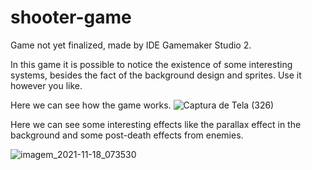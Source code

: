 # shooter-game
 Game not yet finalized, made by IDE Gamemaker Studio 2.


In this game it is possible to notice the existence of some interesting systems, besides the fact of the background design and sprites. Use it however you like.




Here we can see how the game works.
![Captura de Tela (326)](https://user-images.githubusercontent.com/72120233/142400285-b5bca1af-db3d-4bac-84ff-4fd1f4248b15.png)



Here we can see some interesting effects like the parallax effect in the background and some post-death effects from enemies.



![imagem_2021-11-18_073530](https://user-images.githubusercontent.com/72120233/142399478-f57869ac-9ede-49ca-9e4f-01a095665285.png)


